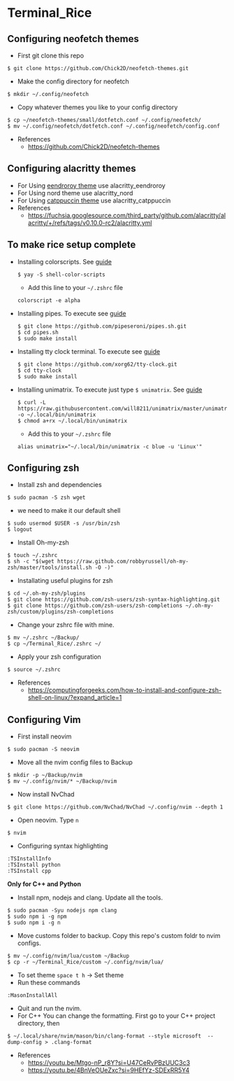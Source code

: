 # Terminal_Rice


## Configuring neofetch themes
- First git clone this repo
```
$ git clone https://github.com/Chick2D/neofetch-themes.git
```
- Make the config directory for neofetch
```
$ mkdir ~/.config/neofetch
```
- Copy whatever themes you like to your config directory
```
$ cp ~/neofetch-themes/small/dotfetch.conf ~/.config/neofetch/
$ mv ~/.config/neofetch/dotfetch.conf ~/.config/neofetch/config.conf
```
- References
  - https://github.com/Chick2D/neofetch-themes
    
## Configuring alacritty themes
- For Using [eendroroy theme](https://github.com/eendroroy/alacritty-theme) use alacritty_eendroroy
- For Using nord theme use alacritty_nord
- For Using [catppuccin theme](https://github.com/catppuccin/alacritty#usage) use alacritty_catppuccin
- References
  - https://fuchsia.googlesource.com/third_party/github.com/alacritty/alacritty/+/refs/tags/v0.10.0-rc2/alacritty.yml

## To make rice setup complete
- Installing colorscripts. See [guide](https://gitlab.com/dwt1/shell-color-scripts)
  ```
  $ yay -S shell-color-scripts
  ```
  - Add this line to your ```~/.zshrc``` file
  ```
  colorscript -e alpha
  ```
- Installing pipes. To execute see [guide](https://github.com/pipeseroni/pipes.sh#contents)
  ```
  $ git clone https://github.com/pipeseroni/pipes.sh.git
  $ cd pipes.sh
  $ sudo make install
  ```
- Installing tty clock terminal. To execute see [guide](https://github.com/xorg62/tty-clock/blob/master/README)
  ```
  $ git clone https://github.com/xorg62/tty-clock.git
  $ cd tty-clock
  $ sudo make install
  ```
- Installing unimatrix. To execute just type ```$ unimatrix```. See [guide](https://github.com/will8211/unimatrix)
  ```
  $ curl -L https://raw.githubusercontent.com/will8211/unimatrix/master/unimatrix.py -o ~/.local/bin/unimatrix
  $ chmod a+rx ~/.local/bin/unimatrix
  ```
  - Add this to your ```~/.zshrc``` file
  ```
  alias unimatrix="~/.local/bin/unimatrix -c blue -u 'Linux'"
  ```

## Configuring zsh
- Install zsh and dependencies
```
$ sudo pacman -S zsh wget
```
- we need to make it our default shell
```
$ sudo usermod $USER -s /usr/bin/zsh
$ logout
```
- Install Oh-my-zsh
```
$ touch ~/.zshrc
$ sh -c "$(wget https://raw.github.com/robbyrussell/oh-my-zsh/master/tools/install.sh -O -)"
```
- Installating useful plugins for zsh
```
$ cd ~/.oh-my-zsh/plugins
$ git clone https://github.com/zsh-users/zsh-syntax-highlighting.git
$ git clone https://github.com/zsh-users/zsh-completions ~/.oh-my-zsh/custom/plugins/zsh-completions
```
- Change your zshrc file with mine.
```
$ mv ~/.zshrc ~/Backup/
$ cp ~/Terminal_Rice/.zshrc ~/
```
- Apply your zsh configuration
```
$ source ~/.zshrc
```

- References
  - https://computingforgeeks.com/how-to-install-and-configure-zsh-shell-on-linux/?expand_article=1

## Configuring Vim
- First install neovim
```
$ sudo pacman -S neovim
```
- Move all the nvim config files to Backup
```
$ mkdir -p ~/Backup/nvim
$ mv ~/.config/nvim/* ~/Backup/nvim
```
- Now install NvChad
```
$ git clone https://github.com/NvChad/NvChad ~/.config/nvim --depth 1
```
- Open neovim. Type ```n```
```
$ nvim
```
- Configuring syntax highlighting
```
:TSInstallInfo
:TSInstall python
:TSInstall cpp
```

**Only for C++ and Python**
- Install npm, nodejs and clang. Update all the tools.
```
$ sudo pacman -Syu nodejs npm clang
$ sudo npm i -g npm
$ sudo npm i -g n
```
- Move customs folder to backup. Copy this repo's custom foldr to nvim configs.
```
$ mv ~/.config/nvim/lua/custom ~/Backup
$ cp -r ~/Terminal_Rice/custom ~/.config/nvim/lua/
```
- To set theme ```space t h``` -> Set theme
- Run these commands
```
:MasonInstallAll
```
- Quit and run the nvim.
- For C++ You can change the formatting. First go to your C++ project directory, then
```
$ ~/.local/share/nvim/mason/bin/clang-format --style microsoft  --dump-config > .clang-format
```

- References
  - https://youtu.be/Mtgo-nP_r8Y?si=U47CeRvPBzUUC3c3
  - https://youtu.be/4BnVeOUeZxc?si=9HEfYz-SDExRR5Y4








